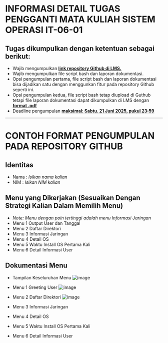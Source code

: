 # INFORMASI DETAIL TUGAS PENGGANTI MATA KULIAH SISTEM OPERASI IT-06-01
## Tugas dikumpulkan dengan ketentuan sebagai berikut:
- Wajib mengumpulkan <ins>**link repository Github di LMS.**</ins>
- Wajib mengumpulkan file script bash dan laporan dokumentasi. 
- Opsi pengumpulan pertama, file script bash dan laporan dokumentasi bisa dijadikan satu dengan menggunkan fitur pada repository Github seperti ini.
- Opsi pengumpulan kedua, file script bash tetap diupload di Guthub tetapi file laporan dokumentasi dapat dikumpulkan di LMS dengan <ins>**format .pdf**</ins>
- Deadline pengumpulan <ins>**maksimal: Sabtu. 21 Juni 2025, pukul 23:59**</ins>
---
# CONTOH FORMAT PENGUMPULAN PADA REPOSITORY GITHUB
## Identitas
- Nama : _Isikan nama kalian_
- NIM  : _Isikan NIM kalian_

## Menu yang Dikerjakan (Sesuaikan Dengan Strategi Kalian Dalam Memilih Menu)
- _Note: Menu dengan poin tertinggi adalah menu Informasi Jaringan_
- Menu 1 Output User dan Tanggal
- Menu 2 Daftar Direktori
- Menu 3 Informasi Jaringan
- Menu 4 Detail OS
- Menu 5 Waktu Install OS Pertama Kali
- Menu 6 Detail Informasi User

## Dokumentasi Menu 
- Tampilan Keseluruhan Menu
![image](https://github.com/user-attachments/assets/72f388aa-8975-479b-a264-d09023d3acd5)

- Menu 1 Greeting User
  ![image](https://github.com/user-attachments/assets/46562e4d-6016-4926-9d3f-7de686ef47e5)

- Menu 2 Daftar Direktori
  ![image](https://github.com/user-attachments/assets/83a3cf70-f9f0-4eef-a25a-043a1405ffa3)

- Menu 3 Informasi Jaringan
- Menu 4 Detail OS
- Menu 5 Waktu Install OS Pertama Kali
- Menu 6 Detail Informasi User
